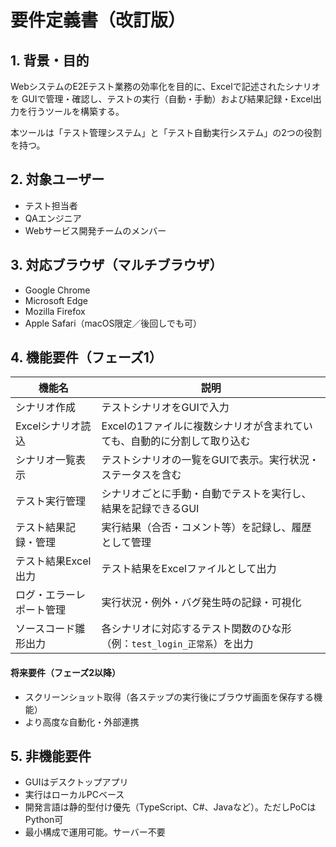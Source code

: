 # 要件定義書（改訂版）

## 1. 背景・目的

WebシステムのE2Eテスト業務の効率化を目的に、Excelで記述されたシナリオを
GUIで管理・確認し、テストの実行（自動・手動）および結果記録・Excel出力を行うツールを構築する。

本ツールは「テスト管理システム」と「テスト自動実行システム」の2つの役割を持つ。

## 2. 対象ユーザー

- テスト担当者
- QAエンジニア
- Webサービス開発チームのメンバー

## 3. 対応ブラウザ（マルチブラウザ）

- Google Chrome
- Microsoft Edge
- Mozilla Firefox
- Apple Safari（macOS限定／後回しでも可）

## 4. 機能要件（フェーズ1）

| 機能名 | 説明 |
|--------|------|
| シナリオ作成 | テストシナリオをGUIで入力 |
| Excelシナリオ読込 | Excelの1ファイルに複数シナリオが含まれていても、自動的に分割して取り込む |
| シナリオ一覧表示 | テストシナリオの一覧をGUIで表示。実行状況・ステータスを含む |
| テスト実行管理 | シナリオごとに手動・自動でテストを実行し、結果を記録できるGUI |
| テスト結果記録・管理 | 実行結果（合否・コメント等）を記録し、履歴として管理 |
| テスト結果Excel出力 | テスト結果をExcelファイルとして出力 |
| ログ・エラーレポート管理 | 実行状況・例外・バグ発生時の記録・可視化 |
| ソースコード雛形出力 | 各シナリオに対応するテスト関数のひな形（例：`test_login_正常系`）を出力 |

#### 将来要件（フェーズ2以降）
- スクリーンショット取得（各ステップの実行後にブラウザ画面を保存する機能）
- より高度な自動化・外部連携

## 5. 非機能要件

- GUIはデスクトップアプリ
- 実行はローカルPCベース
- 開発言語は静的型付け優先（TypeScript、C#、Javaなど）。ただしPoCはPython可
- 最小構成で運用可能。サーバー不要
